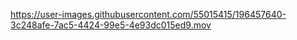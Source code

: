 

<TodoList>

https://user-images.githubusercontent.com/55015415/196457640-3c248afe-7ac5-4424-99e5-4e93dc015ed9.mov

